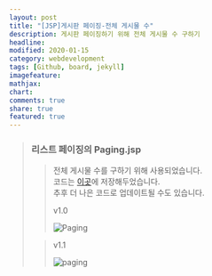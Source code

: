 ```yaml
---
layout: post
title: "[JSP]게시판 페이징-전체 게시물 수"
description: 게시판 페이징하기 위해 전체 게시물 수 구하기
headline: 
modified: 2020-01-15
category: webdevelopment
tags: [Github, board, jekyll]
imagefeature: 
mathjax: 
chart: 
comments: true
share: true
featured: true
---
```

> ### 리스트 페이징의 Paging.jsp
>> 전체 게시물 수를 구하기 위해 사용되었습니다.  
코드는 [이곳](https://github.com/NamSuJi/Web/tree/master/Board)에 저장해두었습니다.  
추후 더 나은 코드로 업데이트될 수도 있습니다.
>>
>> v1.0
>>
>> ![Paging](https://user-images.githubusercontent.com/52815908/72394881-18838900-377b-11ea-9416-a33dfe42a726.png)
>
>
>> v1.1
>>
>>![paging](https://user-images.githubusercontent.com/52815908/72487040-0de6f380-3850-11ea-9aa8-f228779adbde.png)
